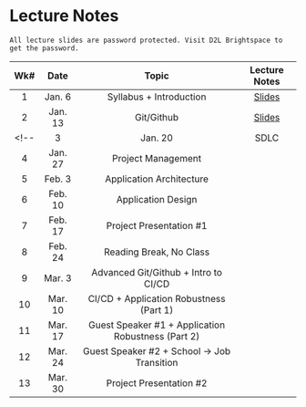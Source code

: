 # Lecture Notes

```{warning}
All lecture slides are password protected. Visit D2L Brightspace to get the password.
```

| **Wk#** 	| **Date** 	|                      **Topic**                     	| **Lecture Notes** 	|
|:-------:	|:--------:	|:--------------------------------------------------:	|:-----------------:	|
|    1    	|  Jan. 6  	|               Syllabus + Introduction              	|   [Slides](https://jstrieb.github.io/link-lock/#eyJ2IjoiMC4wLjEiLCJlIjoid3plN3NRaHVWU3d3b3hia2lVaFZKSE13bitMVm1EZk1oaWZjNGZtZERDMDQ0RmRRekN3S29Bc2czMjNTam16ZjJ3SjBmL2NaRjVUWjg2eTFHTStTU3lzYkhlYjJ5U3BSRXArZGlOSnBRQlZ2ZGsvNDVRYS9yYSt3ait2NENjdFZ0ekJ0SFYvVDIyeFRJOXVQTkF6K1h5UldZYzA9IiwicyI6IkZjMWhnRTdZNkZFWitsaGJBZ20yeGc9PSIsImkiOiJsT2E5Z2RnamhQbjI0cFpFIn0=)                	|
|    2    	|  Jan. 13 	|              Git/Github              	|       [Slides](https://jstrieb.github.io/link-lock/#eyJ2IjoiMC4wLjEiLCJlIjoiRzJBVWN3Rnk5VTVqTWNsODNwZVRWSHlmNWJFR1pzbkpTRFdWcXdOa3JOSkJDTE9MTkdMbURqdDBrN1RFNGtDczZqK2JXWVB4Sjk4NlRIOWU2alg1QVlRQTJHS2tVbU01NHRkUkE0TzNOMjVxb3dOcUsvV2h6M0VLZEFPSm5YRHl3aCtGb0U4NGpwRGdyak9RS1NKYTdlT21NdGc9IiwicyI6InBwNzJTVmdSbGZXM1BWeWUrYi85U0E9PSIsImkiOiJNQjVmSkVuV3dncmhFRmxKIn0=)            	|
<!-- |    3    	|  Jan. 20 	|                        SDLC                        	|                   	|
|    4    	|  Jan. 27 	|                 Project Management                 	|                   	|
|    5    	|  Feb. 3  	|              Application Architecture              	|                   	|
|    6    	|  Feb. 10 	|                 Application Design                 	|                   	|
|    7    	|  Feb. 17 	|               Project Presentation #1              	|                   	|
|    8    	|  Feb. 24 	|               Reading Break, No Class              	|                   	|
|    9    	|  Mar. 3  	|        Advanced Git/Github + Intro to CI/CD        	|                   	|
|    10   	|  Mar. 10 	|       CI/CD + Application Robustness (Part 1)      	|                   	|
|    11   	|  Mar. 17 	| Guest Speaker #1 + Application Robustness (Part 2) 	|                   	|
|    12   	|  Mar. 24 	|     Guest Speaker #2 + School -> Job Transition    	|                   	|
|    13   	|  Mar. 30 	|               Project Presentation #2              	|                   	| -->